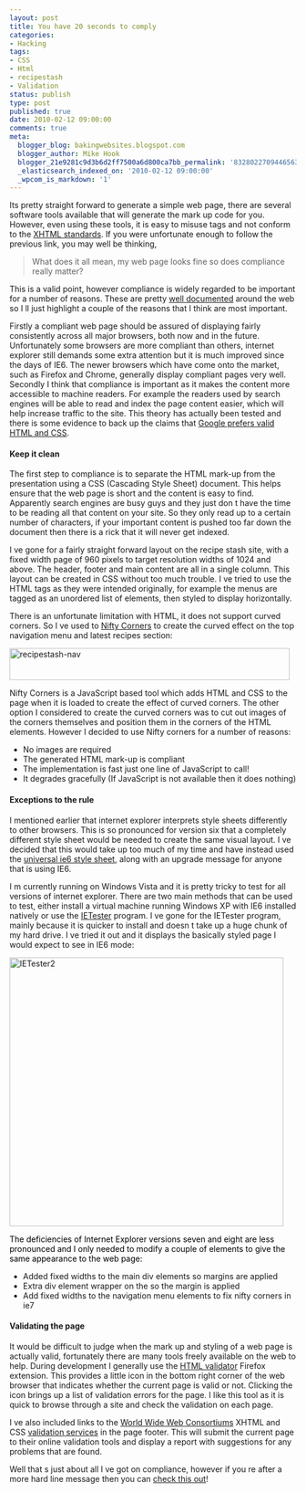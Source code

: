 ```yaml
---
layout: post
title: You have 20 seconds to comply
categories:
- Hacking
tags:
- CSS
- Html
- recipestash
- Validation
status: publish
type: post
published: true
date: 2010-02-12 09:00:00
comments: true
meta:
  blogger_blog: bakingwebsites.blogspot.com
  blogger_author: Mike Hook
  blogger_21e9281c9d3b6d2ff7500a6d800ca7bb_permalink: '8328022709446563314'
  _elasticsearch_indexed_on: '2010-02-12 09:00:00'
  _wpcom_is_markdown: '1'
---
```

Its pretty straight forward to generate a simple web page, there are several software tools available that will generate the mark up code for you. However, even using these tools, it is easy to misuse tags and not conform to the <a href="http://www.w3.org/TR/xhtml11/">XHTML standards</a>. If you were unfortunate enough to follow the previous link, you may well be thinking,

<blockquote>   What does it all mean, my web page looks fine so does compliance really matter?   </blockquote>

This is a valid point, however compliance is widely regarded to be important for a number of reasons. These are pretty <a href="http://www.leemunroe.com/how-important-is-valid-html-web-standards/">well documented</a> around the web so I   ll just highlight a couple of the reasons that I think are most important.

Firstly a compliant web page should be assured of displaying fairly consistently across all major browsers, both now and in the future. Unfortunately some browsers are more compliant than others, internet explorer still demands some extra attention but it is much improved since the days of IE6. The newer browsers which have come onto the market, such as Firefox and Chrome, generally display compliant pages very well. Secondly I think that compliance is important as it makes the content more accessible to machine readers. For example the readers used by search engines will be able to read and index the page content easier, which will help increase traffic to the site. This theory has actually been tested and there is some evidence to back up the claims that <a href="http://www.hobo-web.co.uk/seo-blog/index.php/official-google-prefers-valid-html-css/">Google prefers valid HTML and CSS</a>.

<h4>Keep it clean</h4>

The first step to compliance is to separate the HTML mark-up from the presentation using a CSS (Cascading Style Sheet) document. This helps ensure that the web page is short and the content is easy to find. Apparently search engines are busy guys and they just don   t have the time to be reading all that content on your site. So they only read up to a certain number of characters, if your important content is pushed too far down the document then there is a rick that it will never get indexed.

I   ve gone for a fairly straight forward layout on the recipe stash site, with a fixed width page of 960 pixels to target resolution widths of 1024 and above. The header, footer and main content are all in a single column. This layout can be created in CSS without too much trouble. I   ve tried to use the HTML tags as they were intended originally, for example the menus are tagged as an unordered list of elements, then styled to display horizontally.

There is an unfortunate limitation with HTML, it does not support curved corners. So I   ve used to <a href="http://www.html.it/articoli/niftycube/index.html">Nifty Corners</a> to create the curved effect on the top navigation menu and latest recipes section:

<a href="http://lh3.ggpht.com/_5hQeqbPSrks/S3SKU8XP19I/AAAAAAAAAEg/LyqqweIM2DE/s1600-h/recipestash-nav%5B4%5D.jpg"><img title="recipestash-nav" src="http://lh5.ggpht.com/_5hQeqbPSrks/S3SKVdVr1qI/AAAAAAAAAEk/xCnYOpYSNAI/recipestash-nav_thumb%5B2%5D.jpg?imgmax=800" border="0" alt="recipestash-nav" width="492" height="56" /></a>

Nifty Corners is a JavaScript based tool which adds HTML and CSS to the page when it is loaded to create the effect of curved corners. The other option I considered to create the curved corners was to cut out images of the corners themselves and position them in the corners of the HTML elements. However I decided to use Nifty corners for a number of reasons:

<ul>
    <li>No images are required</li>
    <li>The generated HTML mark-up is compliant</li>
    <li>The implementation is fast     just one line of JavaScript to call!</li>
    <li>It degrades gracefully (If JavaScript is not available then it does nothing)</li>
</ul>

<h4>Exceptions to the rule</h4>

I mentioned earlier that internet explorer interprets style sheets differently to other browsers. This is so pronounced for version six that a completely different style sheet would be needed to create the same visual layout. I   ve decided that this would take up too much of my time and have instead used the <a href="http://forabeautifulweb.com/blog/about/universal_internet_explorer_6_css/">universal ie6 style sheet</a>, along with an upgrade message for anyone that is using IE6.

I   m currently running on Windows Vista and it is pretty tricky to test for all versions of internet explorer. There are two main methods that can be used to test, either install a virtual machine running Windows XP with IE6 installed natively or use the <a href="http://www.my-debugbar.com/wiki/IETester/HomePage">IETester</a> program. I   ve gone for the IETester program, mainly because it is quicker to install and doesn   t take up a huge chunk of my hard drive. I   ve tried it out and it displays the basically styled page I would expect to see in IE6 mode:

<a href="http://lh5.ggpht.com/_5hQeqbPSrks/S3SKV6LNNrI/AAAAAAAAAEo/-kTCMp0wAF0/s1600-h/IETester2%5B3%5D.jpg"><img style="border:0 none;" title="IETester2" src="http://lh4.ggpht.com/_5hQeqbPSrks/S3SKWZVC3DI/AAAAAAAAAEs/JO8fB75k_mA/IETester2_thumb%5B1%5D.jpg?imgmax=800" border="0" alt="IETester2" width="481" height="471" /></a>

<span style="color:#ff0000;"><span style="color:#000000;">The deficiencies of Internet Explorer versions seven and eight are less pronounced and I only needed to modify a couple of elements to give the same appearance to the web page:</span></span>

<ul>
    <li>Added fixed widths to the main div elements so margins are applied</li>
    <li>Extra div element wrapper on the so the margin is applied</li>
    <li>Add fixed widths to the navigation menu elements to fix nifty corners in ie7</li>
</ul>

<h4>Validating the page</h4>

It would be difficult to judge when the mark up and styling of a web page is actually valid, fortunately there are many tools freely available on the web to help. During development I generally use the <a href="http://users.skynet.be/mgueury/mozilla/">HTML validator</a> Firefox extension. This provides a little icon in the bottom right corner of the web browser that indicates whether the current page is valid or not. Clicking the icon brings up a list of validation errors for the page. I like this tool as it is quick to browse through a site and check the validation on each page.

I   ve also included links to the <a href="http://www.w3.org/">World Wide Web Consortiums</a> XHTML and CSS <a href="http://validator.w3.org/">validation services</a> in the page footer. This will submit the current page to their online validation tools and display a report with suggestions for any problems that are found.

Well that   s just about all I   ve got on compliance, however if you   re after a more    hard line    message then you can <a href="http://www.entertonement.com/clips/fhzjhvmbgv--You-have-20-seconds-to-complyRobocop-Jon-Davison-Ed-209-">check this out</a>!
